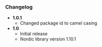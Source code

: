 ### Changelog
- **1.0.1**
   - Changed package id to camel casing
- **1.0**
   - Initial release
   - Nordic library version 1.10.1
